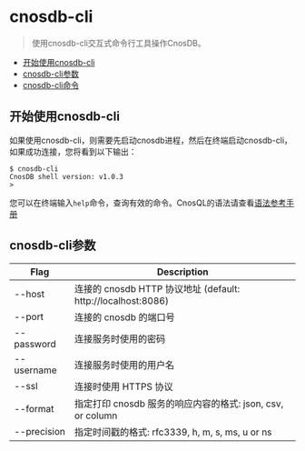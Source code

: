 # cnosdb-cli

> 使用cnosdb-cli交互式命令行工具操作CnosDB。

- [开始使用cnosdb-cli](#开始cnosdb-cli)
- [cnosdb-cli参数](#cnosdb-cli参数)
- [cnosdb-cli命令](#cnosdb-cli命令)

## 开始使用cnosdb-cli

如果使用cnosdb-cli，则需要先启动cnosdb进程，然后在终端启动cnosdb-cli，如果成功连接，您将看到以下输出：

```
$ cnosdb-cli
CnosDB shell version: v1.0.3
>
```

您可以在终端输入`help`命令，查询有效的命令。CnosQL的语法请查看[语法参考手册](../cnosql/index.md)

## cnosdb-cli参数
|Flag	|Description|
|-------|-----------|
|--host	|连接的 cnosdb HTTP 协议地址 (default: http://localhost:8086)|
|--port	|连接的 cnosdb 的端口号|
|--password	|连接服务时使用的密码|
|--username	|连接服务时使用的用户名|
|--ssl	|连接时使用 HTTPS 协议|
|--format	|指定打印 cnosdb 服务的响应内容的格式: json, csv, or column|
|--precision	|指定时间戳的格式: rfc3339, h, m, s, ms, u or ns|